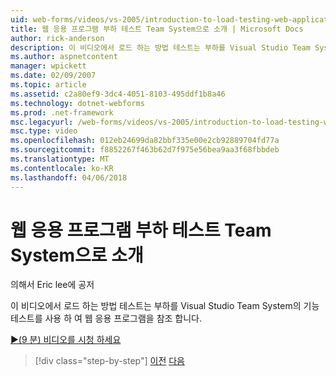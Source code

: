 ```yaml
---
uid: web-forms/videos/vs-2005/introduction-to-load-testing-web-applications-with-team-system
title: 웹 응용 프로그램 부하 테스트 Team System으로 소개 | Microsoft Docs
author: rick-anderson
description: 이 비디오에서 로드 하는 방법 테스트는 부하를 Visual Studio Team System의 기능 테스트를 사용 하 여 웹 응용 프로그램을 참조 합니다.
ms.author: aspnetcontent
manager: wpickett
ms.date: 02/09/2007
ms.topic: article
ms.assetid: c2a80ef9-3dc4-4051-8103-495ddf1b8a46
ms.technology: dotnet-webforms
ms.prod: .net-framework
msc.legacyurl: /web-forms/videos/vs-2005/introduction-to-load-testing-web-applications-with-team-system
msc.type: video
ms.openlocfilehash: 012eb24699da82bbf335e00e2cb92889704fd77a
ms.sourcegitcommit: f8852267f463b62d7f975e56bea9aa3f68fbbdeb
ms.translationtype: MT
ms.contentlocale: ko-KR
ms.lasthandoff: 04/06/2018
---
```

<a name="introduction-to-load-testing-web-applications-with-team-system"></a>웹 응용 프로그램 부하 테스트 Team System으로 소개
====================
의해서 Eric lee에 공저

이 비디오에서 로드 하는 방법 테스트는 부하를 Visual Studio Team System의 기능 테스트를 사용 하 여 웹 응용 프로그램을 참조 합니다.

[&#9654;(9 분) 비디오를 시청 하세요](https://channel9.msdn.com/Blogs/ASP-NET-Site-Videos/introduction-to-load-testing-web-applications-with-team-system)

> [!div class="step-by-step"]
> [이전](introduction-to-testing-web-applications-with-team-system.md)
> [다음](introduction-to-manual-testing-with-team-system.md)
